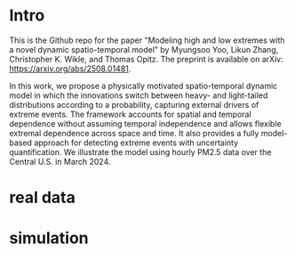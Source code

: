 # Intro
This is the Github repo for the paper "Modeling high and low extremes with a novel dynamic spatio-temporal model" by Myungsoo Yoo, Likun Zhang, Christopher K. Wikle, and Thomas Opitz. The preprint is available on arXiv: https://arxiv.org/abs/2508.01481.

In this work, we propose a physically motivated spatio-temporal dynamic model in which the innovations switch between heavy- and light-tailed distributions according to a probability, capturing external drivers of extreme events. The framework accounts for spatial and temporal dependence without assuming temporal independence and allows flexible extremal dependence across space and time. It also provides a fully model-based approach for detecting extreme events with uncertainty quantification. We illustrate the model using hourly PM2.5 data over the Central U.S. in March 2024.

# real data

# simulation
